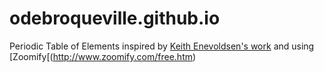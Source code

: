 # odebroqueville.github.io
Periodic Table of Elements inspired by [Keith Enevoldsen's work](http://elements.wlonk.com/index.htm) and using [Zoomify[(http://www.zoomify.com/free.htm)

